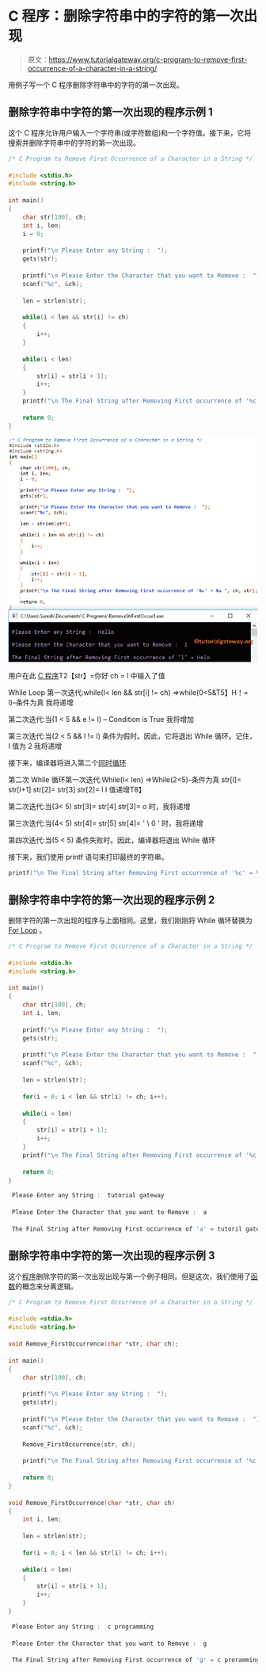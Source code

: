 # C 程序：删除字符串中的字符的第一次出现

> 原文：<https://www.tutorialgateway.org/c-program-to-remove-first-occurrence-of-a-character-in-a-string/>

用例子写一个 C 程序删除字符串中的字符的第一次出现。

## 删除字符串中字符的第一次出现的程序示例 1

这个 C 程序允许用户输入一个字符串(或字符数组)和一个字符值。接下来，它将搜索并删除字符串中的字符的第一次出现。

```c
/* C Program to Remove First Occurrence of a Character in a String */

#include <stdio.h>
#include <string.h>

int main()
{
  	char str[100], ch;
  	int i, len;
  	i = 0;

  	printf("\n Please Enter any String :  ");
  	gets(str);

  	printf("\n Please Enter the Character that you want to Remove :  ");
  	scanf("%c", &ch);

	len = strlen(str);

  	while(i < len && str[i] != ch)
	{
		i++;
	}  

  	while(i < len)
  	{
  		str[i] = str[i + 1];
		i++;  
	}
	printf("\n The Final String after Removing First occurrence of '%c' = %s ", ch, str);

  	return 0;
}
```

![C Program to Remove First Occurrence of a Character in a String 1](img/ad7eea1eb180bf5d1e710d60c1656b1d.png)

用户在此 [C 程序](https://www.tutorialgateway.org/c-programming/)T2【str】=你好
ch = l 中输入了值

While Loop 第一次迭代:while(I< len && str[i] != ch)
=>while(0<5&T5】H！= l)–条件为真
我将递增

第二次迭代:当(1 < 5 && e != l) – Condition is True
我将增加

第三次迭代:当(2 < 5 && l != l)
条件为假时。因此，它将退出 While 循环。记住，I 值为 2
我将递增

接下来，编译器将进入第二个[同时循环](https://www.tutorialgateway.org/while-loop-in-c/)

第二次 While 循环第一次迭代:While(I< len)
=>While(2<5)–条件为真
str[I]= str[I+1]
str[2]= str[3]
str[2]= l
I 值递增T8】

第二次迭代:当(3< 5)
str[3]= str[4]
str[3]= o
时，我将递增

第三次迭代:当(4< 5)
str[4]= str[5]
str[4]= ' \ 0 '
时，我将递增

第四次迭代:当(5 < 5)
条件失败时。因此，编译器将退出 While 循环

接下来，我们使用 printf 语句来打印最终的字符串。

```c
printf("\n The Final String after Removing First occurrence of '%c' = %s ", ch, str);
```

## 删除字符串中字符的第一次出现的程序示例 2

删除字符的第一次出现的程序与上面相同。这里，我们刚刚将 While 循环替换为 [For Loop](https://www.tutorialgateway.org/for-loop-in-c-programming/) 。

```c
/* C Program to Remove First Occurrence of a Character in a String */

#include <stdio.h>
#include <string.h>

int main()
{
  	char str[100], ch;
  	int i, len;

  	printf("\n Please Enter any String :  ");
  	gets(str);

  	printf("\n Please Enter the Character that you want to Remove :  ");
  	scanf("%c", &ch);

	len = strlen(str);

  	for(i = 0; i < len && str[i] != ch; i++);

  	while(i < len)
  	{
  		str[i] = str[i + 1];
		i++;  
	}
	printf("\n The Final String after Removing First occurrence of '%c' = %s ", ch, str);

  	return 0;
}
```

```c
 Please Enter any String :  tutorial gateway

 Please Enter the Character that you want to Remove :  a

 The Final String after Removing First occurrence of 'a' = tutoril gateway
```

## 删除字符串中字符的第一次出现的程序示例 3

这个[程序](https://www.tutorialgateway.org/c-programming-examples/)删除字符的第一次出现出现与第一个例子相同。但是这次，我们使用了[函数](https://www.tutorialgateway.org/functions-in-c/)的概念来分离逻辑。

```c
/* C Program to Remove First Occurrence of a Character in a String */

#include <stdio.h>
#include <string.h>

void Remove_FirstOccurrence(char *str, char ch);

int main()
{
  	char str[100], ch;

  	printf("\n Please Enter any String :  ");
  	gets(str);

  	printf("\n Please Enter the Character that you want to Remove :  ");
  	scanf("%c", &ch);

	Remove_FirstOccurrence(str, ch);

	printf("\n The Final String after Removing First occurrence of '%c' = %s ", ch, str);

  	return 0;
}

void Remove_FirstOccurrence(char *str, char ch)
{
	int i, len;

	len = strlen(str);

	for(i = 0; i < len && str[i] != ch; i++);

  	while(i < len)
  	{
  		str[i] = str[i + 1];
		i++;  
	}
}
```

```c
 Please Enter any String :  c programming

 Please Enter the Character that you want to Remove :  g

 The Final String after Removing First occurrence of 'g' = c proramming
```